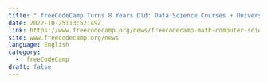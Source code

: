 ```yaml
---
title: " freeCodeCamp Turns 8 Years Old: Data Science Courses + University Degrees Update "
date: 2022-10-25T13:52:49Z
link: https://www.freecodecamp.org/news/freecodecamp-math-computer-science-degree-update/?utm_medium=RSS&utm_source=news.12bit.vn
site: www.freecodecamp.org/news
language: English
category:
  -  freeCodeCamp 
draft: false
---
```

